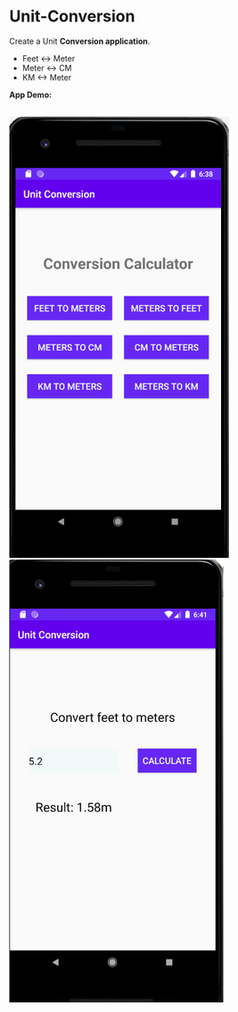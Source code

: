 # Unit-Conversion
Create a Unit **Conversion application**.

- Feet <-> Meter
- Meter <-> CM
- KM <-> Meter 


**App Demo:**<br><br>

![demo app](/images/Capture.PNG)&nbsp;&nbsp;&nbsp;&nbsp;&nbsp;&nbsp;&nbsp;&nbsp;&nbsp;&nbsp;&nbsp;&nbsp;
![](/images/Capture2.PNG)
